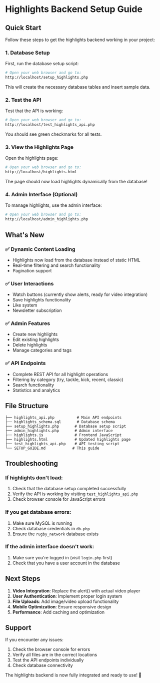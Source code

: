 # Highlights Backend Setup Guide

## Quick Start

Follow these steps to get the highlights backend working in your project:

### 1. Database Setup

First, run the database setup script:

```bash
# Open your web browser and go to:
http://localhost/setup_highlights.php
```

This will create the necessary database tables and insert sample data.

### 2. Test the API

Test that the API is working:

```bash
# Open your web browser and go to:
http://localhost/test_highlights_api.php
```

You should see green checkmarks for all tests.

### 3. View the Highlights Page

Open the highlights page:

```bash
# Open your web browser and go to:
http://localhost/highlights.html
```

The page should now load highlights dynamically from the database!

### 4. Admin Interface (Optional)

To manage highlights, use the admin interface:

```bash
# Open your web browser and go to:
http://localhost/admin_highlights.php
```

## What's New

### ✅ Dynamic Content Loading
- Highlights now load from the database instead of static HTML
- Real-time filtering and search functionality
- Pagination support

### ✅ User Interactions
- Watch buttons (currently show alerts, ready for video integration)
- Save highlights functionality
- Like system
- Newsletter subscription

### ✅ Admin Features
- Create new highlights
- Edit existing highlights
- Delete highlights
- Manage categories and tags

### ✅ API Endpoints
- Complete REST API for all highlight operations
- Filtering by category (try, tackle, kick, recent, classic)
- Search functionality
- Statistics and analytics

## File Structure

```
├── highlights_api.php          # Main API endpoints
├── highlights_schema.sql       # Database schema
├── setup_highlights.php       # Database setup script
├── admin_highlights.php       # Admin interface
├── highlights.js              # Frontend JavaScript
├── highlights.html            # Updated highlights page
├── test_highlights_api.php    # API testing script
└── SETUP_GUIDE.md            # This guide
```

## Troubleshooting

### If highlights don't load:
1. Check that the database setup completed successfully
2. Verify the API is working by visiting `test_highlights_api.php`
3. Check browser console for JavaScript errors

### If you get database errors:
1. Make sure MySQL is running
2. Check database credentials in `db.php`
3. Ensure the `rugby_network` database exists

### If the admin interface doesn't work:
1. Make sure you're logged in (visit `login.php` first)
2. Check that you have a user account in the database

## Next Steps

1. **Video Integration**: Replace the alert() with actual video player
2. **User Authentication**: Implement proper login system
3. **File Uploads**: Add image/video upload functionality
4. **Mobile Optimization**: Ensure responsive design
5. **Performance**: Add caching and optimization

## Support

If you encounter any issues:
1. Check the browser console for errors
2. Verify all files are in the correct locations
3. Test the API endpoints individually
4. Check database connectivity

The highlights backend is now fully integrated and ready to use! 🎉